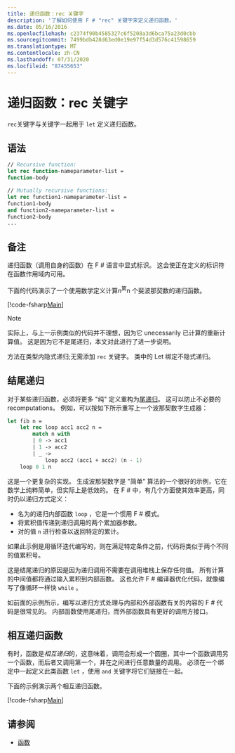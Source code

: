 ```yaml
---
title: 递归函数：rec 关键字
description: '了解如何使用 F # "rec" 关键字来定义递归函数。'
ms.date: 05/16/2016
ms.openlocfilehash: c2374f90b4585327c6f5208a3d6bca75a23d0cbb
ms.sourcegitcommit: 7499bdb428d63ed0e19e97f54d3d576c41598659
ms.translationtype: MT
ms.contentlocale: zh-CN
ms.lasthandoff: 07/31/2020
ms.locfileid: "87455653"
---
```

# <a name="recursive-functions-the-rec-keyword"></a>递归函数：rec 关键字

`rec`关键字与关键字一起用于 `let` 定义递归函数。

## <a name="syntax"></a>语法

```fsharp
// Recursive function:
let rec function-nameparameter-list =
function-body

// Mutually recursive functions:
let rec function1-nameparameter-list =
function1-body
and function2-nameparameter-list =
function2-body
...
```

## <a name="remarks"></a>备注

递归函数（调用自身的函数）在 F # 语言中显式标识。 这会使正在定义的标识符在函数作用域内可用。

下面的代码演示了一个使用数学定义计算*n*<sup>第</sup>n 个斐波那契数的递归函数。

[!code-fsharp[Main](~/samples/snippets/fsharp/lang-ref-1/snippet4001.fs)]

> [!NOTE]
> 实际上，与上一示例类似的代码并不理想，因为它 unecessarily 已计算的重新计算值。 这是因为它不是尾递归，本文对此进行了进一步说明。

方法在类型内隐式递归;无需添加 `rec` 关键字。 类中的 Let 绑定不隐式递归。

## <a name="tail-recursion"></a>结尾递归

对于某些递归函数，必须将更多 "纯" 定义重构为[尾递归](https://cs.stackexchange.com/questions/6230/what-is-tail-recursion)。 这可以防止不必要的 recomputations。 例如，可以按如下所示重写上一个波那契数字生成器：

```fsharp
let fib n =
    let rec loop acc1 acc2 n =
        match n with
        | 0 -> acc1
        | 1 -> acc2
        | _ ->
            loop acc2 (acc1 + acc2) (n - 1)
    loop 0 1 n
```

这是一个更复杂的实现。 生成波那契数字是 "简单" 算法的一个很好的示例，它在数学上纯粹简单，但实际上是低效的。 在 F # 中，有几个方面使其效率更高，同时仍以递归方式定义：

* 名为的递归内部函数 `loop` ，它是一个惯用 F # 模式。
* 将累积值传递到递归调用的两个累加器参数。
* 对的值 `n` 进行检查以返回特定的累计。

如果此示例是用循环迭代编写的，则在满足特定条件之前，代码将类似于两个不同的值累积号。

这是结尾递归的原因是因为递归调用不需要在调用堆栈上保存任何值。 所有计算的中间值都将通过输入累积到内部函数。 这也允许 F # 编译器优化代码，就像编写了像循环一样快 `while` 。

如前面的示例所示，编写以递归方式处理与内部和外部函数有关的内容的 F # 代码是很常见的。 内部函数使用尾递归，而外部函数具有更好的调用方接口。

## <a name="mutually-recursive-functions"></a>相互递归函数

有时，函数是*相互递归*的，这意味着，调用会形成一个圆圈，其中一个函数调用另一个函数，而后者又调用第一个，并在之间进行任意数量的调用。 必须在一个绑定中一起定义此类函数 `let` ，使用 `and` 关键字将它们链接在一起。

下面的示例演示两个相互递归函数。

[!code-fsharp[Main](~/samples/snippets/fsharp/lang-ref-1/snippet4002.fs)]

## <a name="see-also"></a>请参阅

- [函数](index.md)

